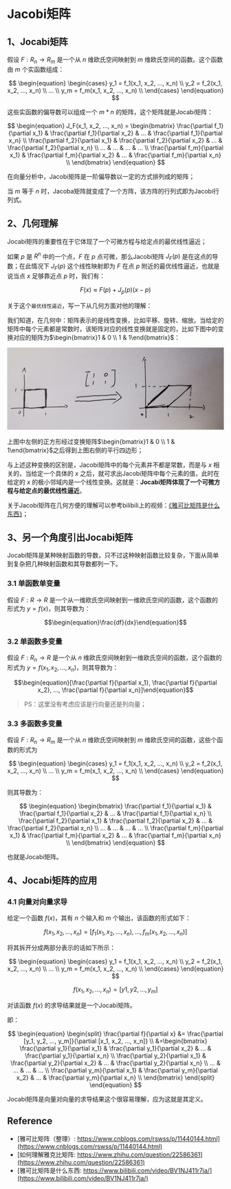 # Jacobi矩阵

## 1、Jocabi矩阵

假设 $F : R_n \rightarrow R_m$ 是一个从 $n$ 维欧氏空间映射到 $m$ 维欧氏空间的函数。这个函数由 $m$ 个实函数组成：

$$
\begin{equation}
\begin{cases}
   y_1 = f_1(x_1, x_2, ..., x_n) \\
   y_2 = f_2(x_1, x_2, ..., x_n) \\
   ... \\
   y_m = f_m(x_1, x_2, ..., x_n) \\
\end{cases}
\end{equation}
$$

这些实函数的偏导数可以组成一个 $m*n$ 的矩阵，这个矩阵就是Jocabi矩阵：

$$
\begin{equation}
J_F(x_1, x_2, ..., x_n) = \begin{bmatrix}
\frac{\partial f_1}{\partial x_1} & \frac{\partial f_1}{\partial x_2} & ... & \frac{\partial f_1}{\partial x_n} \\
   \frac{\partial f_2}{\partial x_1} & \frac{\partial f_2}{\partial x_2} & ... & \frac{\partial f_2}{\partial x_n} \\
   ... & ... & ... & ... \\
   \frac{\partial f_m}{\partial x_1} & \frac{\partial f_m}{\partial x_2} & ... & \frac{\partial f_m}{\partial x_n} \\
\end{bmatrix}
\end{equation}
$$


在向量分析中，Jacobi矩阵是一阶偏导数以一定的方式排列成的矩阵；

当 $m$ 等于 $n$ 时，Jacoba矩阵就变成了一个方阵，该方阵的行列式即为Jacobi行列式。

## 2、几何理解

Jocabi矩阵的重要性在于它体现了一个可微方程与给定点的最优线性逼近；

如果 $p$ 是 $R^n$ 中的一个点，$F$ 在 $p$ 点可微，那么Jacobi矩阵 $J_F(p)$ 是在这点的导数；在此情况下 $J_F(p)$ 这个线性映射即为 $F$ 在点 $p$ 附近的最优线性逼近，也就是说当点 $x$ 足够靠近点 $p$ 时，我们有：

$$\begin{equation}F(x) \approx F(p) + J_p(p)(x-p)\end{equation}$$

关于这个`最优线性逼近`，写一下从几何方面对他的理解：

我们知道，在几何中：矩阵表示的是线性变换，比如平移、旋转、缩放。当给定的矩阵中每个元素都是常数时，该矩阵对应的线性变换就是固定的，比如下图中的变换对应的矩阵为$\begin{bmatrix}1 & 0 \\ 1 & 1\end{bmatrix}$：

![](./assets/01.jpeg)

上图中左侧的正方形经过变换矩阵$\begin{bmatrix}1 & 0 \\ 1 & 1\end{bmatrix}$之后得到上图右侧的平行四边形；

与上述这种变换的区别是，Jacobi矩阵中的每个元素并不都是常数，而是与 $x$ 相关的，当给定一个具体的 $x$ 之后，就可求出Jacobi矩阵中每个元素的值，此时在给定的 $x$ 的极小邻域内是一个线性变换。这就是：**Jocabi矩阵体现了一个可微方程与给定点的最优线性逼近**。

关于Jacobi矩阵在几何方便的理解可以参考bilibili上的视频：[《雅可比矩阵是什么东西》](https://www.bilibili.com/video/BV1NJ411r7ja/)；

## 3、另一个角度引出Jocabi矩阵

Jocabi矩阵是某种映射函数的导数，只不过这种映射函数比较复杂，下面从简单到复杂把几种映射函数和其导数都列一下。

### 3.1 单函数单变量

假设 $F : R \rightarrow R$ 是一个从一维欧氏空间映射到一维欧氏空间的函数，这个函数的形式为 $y=f(x)$，则其导数为：

$$\begin{equation}\frac{df}{dx}\end{equation}$$

### 3.2 单函数多变量

假设 $F : R_n \rightarrow R$ 是一个从 $n$ 维欧氏空间映射到一维欧氏空间的函数，这个函数的形式为 $y=f(x_1, x_2, ..., x_n)$，则其导数为：

$$\begin{equation}[\frac{\partial f}{\partial x_1}, \frac{\partial f}{\partial x_2}, ..., \frac{\partial f}{\partial x_n}]\end{equation}$$

> PS：这里没有考虑应该是行向量还是列向量；

### 3.3 多函数多变量

假设 $F : R_n \rightarrow R_m$ 是一个从 $n$ 维欧氏空间映射到 $m$ 维欧氏空间的函数，这些个函数的形式为

$$
\begin{equation}
\begin{cases}
   y_1 = f_1(x_1, x_2, ..., x_n) \\
   y_2 = f_2(x_1, x_2, ..., x_n) \\
   ... \\
   y_m = f_m(x_1, x_2, ..., x_n) \\
\end{cases}
\end{equation}
$$

则其导数为：

$$
\begin{equation}
\begin{bmatrix}
\frac{\partial f_1}{\partial x_1} & \frac{\partial f_1}{\partial x_2} & ... & \frac{\partial f_1}{\partial x_n} \\
   \frac{\partial f_2}{\partial x_1} & \frac{\partial f_2}{\partial x_2} & ... & \frac{\partial f_2}{\partial x_n} \\
   ... & ... & ... & ... \\
   \frac{\partial f_m}{\partial x_1} & \frac{\partial f_m}{\partial x_2} & ... & \frac{\partial f_m}{\partial x_n} \\
\end{bmatrix}
\end{equation}
$$

也就是Jocabi矩阵。

## 4、Jocabi矩阵的应用

### 4.1 向量对向量求导

给定一个函数 $f(x)$，其有 $n$ 个输入和 $m$ 个输出，该函数的形式如下：

$$\begin{equation}f(x_1, x_2, ..., x_n) = [f_1(x_1, x_2, ..., x_n), ..., f_m(x_1, x_2, ..., x_n)]\end{equation}$$

将其拆开分成两部分表示的话如下所示：

$$
\begin{equation}
\begin{cases}
   y_1 = f_1(x_1, x_2, ..., x_n) \\
   y_2 = f_2(x_1, x_2, ..., x_n) \\
   ... \\
   y_m = f_m(x_1, x_2, ..., x_n) \\
\end{cases}
\end{equation}
$$

$$\begin{equation}f(x_1, x_2, ..., x_n) = [y1, y2, ..., y_m]\end{equation}$$

对该函数 $f(x)$ 的求导结果就是一个Jocabi矩阵。

即：

$$
\begin{equation}
\begin{split}
\frac{\partial f}{\partial x} &= \frac{\partial [y_1, y_2, ..., y_m]}{\partial [x_1, x_2, ..., x_n]} \\
&=\begin{bmatrix}
   \frac{\partial y_1}{\partial x_1} & \frac{\partial y_1}{\partial x_2} & ... & \frac{\partial y_1}{\partial x_n} \\
   \frac{\partial y_2}{\partial x_1} & \frac{\partial y_2}{\partial x_2} & ... & \frac{\partial y_2}{\partial x_n} \\
   ... & ... & ... & ... \\
   \frac{\partial y_m}{\partial x_1} & \frac{\partial y_m}{\partial x_2} & ... & \frac{\partial y_m}{\partial x_n} \\
\end{bmatrix}
\end{split}
\end{equation}
$$

Jocabi矩阵是向量对向量的求导结果这个很容易理解，应为这就是其定义。

## Reference

* [雅可比矩阵（整理）: https://www.cnblogs.com/rswss/p/11440144.html](https://www.cnblogs.com/rswss/p/11440144.html)
* [如何理解雅克比矩阵: https://www.zhihu.com/question/22586361](https://www.zhihu.com/question/22586361)
* [雅可比矩阵是什么东西: https://www.bilibili.com/video/BV1NJ411r7ja/](https://www.bilibili.com/video/BV1NJ411r7ja/)
